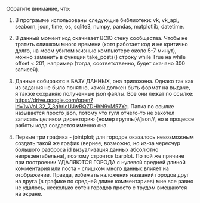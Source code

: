 Обратите внимание, что: 

1. В программе использованы следующие библиотеки:
vk,
vk_api,
seaborn,
json,
time,
os,
sqlite3,
numpy,
pandas,
matplotlib,
datetime.

2. В данный момент код скачивает ВСЮ стену сообщества. Чтобы не тратить слишком много времени (хотя работает код и не критично долго, на моем убитом жизнью компьютере около 5-7 минут), можно заменить в функции take_posts() строку while True на while offset < 201, например (тогда, соответственно, будет скачано 300 записей).

3. Данные собираютс в БАЗУ ДАННЫХ, она приложена. Однако так как из задания не было понятно, какой должен быть формат на выдаче, я также сохраняю полученные json файлы. Все они лежат по ссылке: https://drive.google.com/open?id=1wVoL32_7_3qhricUJwBQZDHhN9vM57Yq. Папка по ссылке называется просто json, потому что гугл отчего-то не захотел записать целиком директорию {номер группы}//json//, но в процессе работы кода создается именно она.

4. Первые три графика - jointplot; для городов оказалось невозможным создать такой же график (вернее, возможно, но из-за чересчур большого разброса id визуализация данных абсолютно непрезентабельна), поэтому строятся barplot. По той же причине при построении УДАЛЯЮТСЯ ГОРОДА с нулевой средней длиной комментария или поста - слишком много данных влияет на отображение. Правда, избежать наложения названий городов друг на друга (в графике по средней длине комментариев) мне все равно не удалось, несколько сотен городов просто с трудом вмещаются на экране. 
